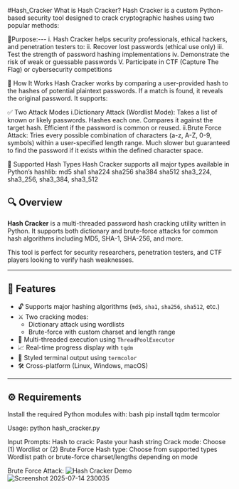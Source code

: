 #Hash_Cracker
 What is Hash Cracker? 
 Hash Cracker is a custom Python-based security tool designed to crack cryptographic hashes using two popular methods:
 
🎯Purpose:---
i. Hash Cracker helps security professionals, ethical hackers, and penetration testers to:
ii. Recover lost passwords (ethical use only)
iii. Test the strength of password hashing implementations
iv. Demonstrate the risk of weak or guessable passwords
V. Participate in CTF (Capture The Flag) or cybersecurity competitions

🧬 How It Works
Hash Cracker works by comparing a user-provided hash to the hashes of potential plaintext passwords. If a match is found, it reveals the original password. It supports:

✅ Two Attack Modes
i.Dictionary Attack (Wordlist Mode):
    Takes a list of known or likely passwords.
    Hashes each one.
    Compares it against the target hash.
    Efficient if the password is common or reused.
ii.Brute Force Attack:
    Tries every possible combination of characters (a-z, A-Z, 0-9, symbols) within a user-specified length range.
    Much slower but guaranteed to find the password if it exists within the defined character space.

🔐 Supported Hash Types
Hash Cracker supports all major types available in Python’s hashlib:
md5
sha1
sha224
sha256
sha384
sha512
sha3_224, sha3_256, sha3_384, sha3_512


## 🔍 Overview

**Hash Cracker** is a multi-threaded password hash cracking utility written in Python. It supports both dictionary and brute-force attacks for common hash algorithms including MD5, SHA-1, SHA-256, and more.

This tool is perfect for security researchers, penetration testers, and CTF players looking to verify hash weaknesses.

---

## 🎯 Features

- 🔓 Supports major hashing algorithms (`md5`, `sha1`, `sha256`, `sha512`, etc.)
- ⚔️ Two cracking modes:
  - Dictionary attack using wordlists
  - Brute-force with custom charset and length range
- 🧠 Multi-threaded execution using `ThreadPoolExecutor`
- 📈 Real-time progress display with `tqdm`
- 🎨 Styled terminal output using `termcolor`
- 🛠️ Cross-platform (Linux, Windows, macOS)

---

## ⚙️ Requirements

Install the required Python modules with:
bash
pip install tqdm termcolor

Usage:
python hash_cracker.py

Input Prompts:
Hash to crack: Paste your hash string
Crack mode: Choose (1) Wordlist or (2) Brute Force
Hash type: Choose from supported types
Wordlist path or brute-force charset/lengths depending on mode

Brute Force Attack:
![Hash Cracker Demo](screenshot.png)
![Screenshot 2025-07-14 230035](https://github.com/user-attachments/assets/9cb2be39-ad3d-480b-b7ac-2d32a265a09e)

